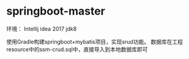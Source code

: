 # springboot-master
环境：
Intellij idea 2017
jdk8

使用Gradle构建springboot+mybatis项目，实现srud功能。
数据库在工程resource中的ssm-crud.sql中，直接导入到本地数据库即可
